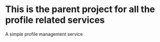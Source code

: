 # This is the parent project for all the profile related services
A simple profile management service
